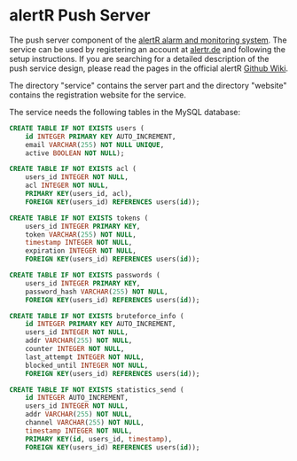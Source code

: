 # alertR Push Server

The push server component of the [alertR alarm and monitoring system](https://github.com/sqall01/alertR). The service can be used by registering an account at [alertr.de](https://alertr.de) and following the setup instructions. If you are searching for a detailed description of the push service design, please read the pages in the official alertR [Github Wiki](https://github.com/sqall01/alertR/wiki/Infrastructure#infrastructure_push).

The directory "service" contains the server part and the directory "website" contains the registration website for the service.

The service needs the following tables in the MySQL database:

```sql
CREATE TABLE IF NOT EXISTS users (
    id INTEGER PRIMARY KEY AUTO_INCREMENT, 
    email VARCHAR(255) NOT NULL UNIQUE, 
    active BOOLEAN NOT NULL);

CREATE TABLE IF NOT EXISTS acl (
    users_id INTEGER NOT NULL, 
    acl INTEGER NOT NULL, 
    PRIMARY KEY(users_id, acl), 
    FOREIGN KEY(users_id) REFERENCES users(id));

CREATE TABLE IF NOT EXISTS tokens (
    users_id INTEGER PRIMARY KEY, 
    token VARCHAR(255) NOT NULL, 
    timestamp INTEGER NOT NULL, 
    expiration INTEGER NOT NULL, 
    FOREIGN KEY(users_id) REFERENCES users(id));

CREATE TABLE IF NOT EXISTS passwords (
    users_id INTEGER PRIMARY KEY, 
    password_hash VARCHAR(255) NOT NULL, 
    FOREIGN KEY(users_id) REFERENCES users(id));

CREATE TABLE IF NOT EXISTS bruteforce_info (
    id INTEGER PRIMARY KEY AUTO_INCREMENT, 
    users_id INTEGER NOT NULL, 
    addr VARCHAR(255) NOT NULL, 
    counter INTEGER NOT NULL, 
    last_attempt INTEGER NOT NULL, 
    blocked_until INTEGER NOT NULL, 
    FOREIGN KEY(users_id) REFERENCES users(id));

CREATE TABLE IF NOT EXISTS statistics_send (
    id INTEGER AUTO_INCREMENT, 
    users_id INTEGER NOT NULL, 
    addr VARCHAR(255) NOT NULL, 
    channel VARCHAR(255) NOT NULL, 
    timestamp INTEGER NOT NULL, 
    PRIMARY KEY(id, users_id, timestamp), 
    FOREIGN KEY(users_id) REFERENCES users(id));
```